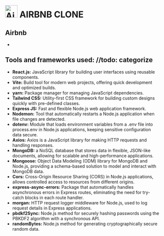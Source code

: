 # <a href="https://emoji.gg/emoji/4560-airbnb"><img src="https://cdn3.emoji.gg/emojis/4560-airbnb.png" width="40px" height="40px" alt="Airbnb"></a> AIRBNB CLONE 

## Airbnb 

- 

## Tools and frameworks used:   //todo: categorize

- **React.js:** JavaScript library for building user interfaces using reusable components.
- **Vite:** Build tool for modern web projects, offering quick development and optimized builds.
- **yarn:** Package manager for managing JavaScript dependencies.
- **Tailwind CSS:** Utility-first CSS framework for building custom designs quickly with pre-defined classes.
- **Express JS:** Fast and flexible Node.js web application framework.
- **Nodemon:** Tool that automatically restarts a Node.js application when file changes are detected.
- **dotenv:** Module that loads environment variables from a .env file into process.env in Node.js applications, keeping sensitive configuration data secure.
- **Axios:** Axios is a JavaScript library for making HTTP requests and handling responses.
- **MongoDB:** a NoSQL database that stores data in flexible, JSON-like documents, allowing for scalable and high-performance applications.
- **Mongoose:** Object Data Modeling (ODM) library for MongoDB and Node.js, providing a schema-based solution to model and interact with MongoDB data.
- **Cors:** Cross-Origin Resource Sharing (CORS) in Node.js applications, allows controlled access to resources from different origins.
- **express-async-errors:** Package that automatically handles asynchronous errors in Express routes, eliminating the need for try-catch blocks in each route handler.
- **morgan:** HTTP request logger middleware for Node.js, used to log request details in Express applications.
- **pbdkf2Sync:** Node.js method for securely hashing passwords using the PBKDF2 algorithm with a synchronous API.
- **randomBytes:** Node.js method for generating cryptographically secure random data.